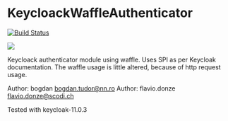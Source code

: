 # KeycloackWaffleAuthenticator

[![Build Status](https://travis-ci.org/bogdantudor74/KeycloackWaffleAuthenticator.svg?branch=master)](https://travis-ci.org/bogdantudor74/KeycloackWaffleAuthenticator)

<a href="https://zenhub.com"><img src="https://raw.githubusercontent.com/ZenHubIO/support/master/zenhub-badge.png"></a>

Keycloack authenticator module using waffle.
Uses SPI as per Keycloak documentation. The waffle usage is little altered, because of http request usage.

Author: bogdan <bogdan.tudor@nn.ro>
Author: flavio.donze <flavio.donze@scodi.ch>

Tested with keycloak-11.0.3
